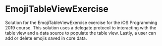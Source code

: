 # EmojiTableViewExercise
Solution for the EmojiTableViewExercise exercise for the iOS Programming 2019 course. This solution uses a delegate protocol to interacting with the table view and a data source to populate the table view. Lastly, a user can add or delete emojis saved in core data.
